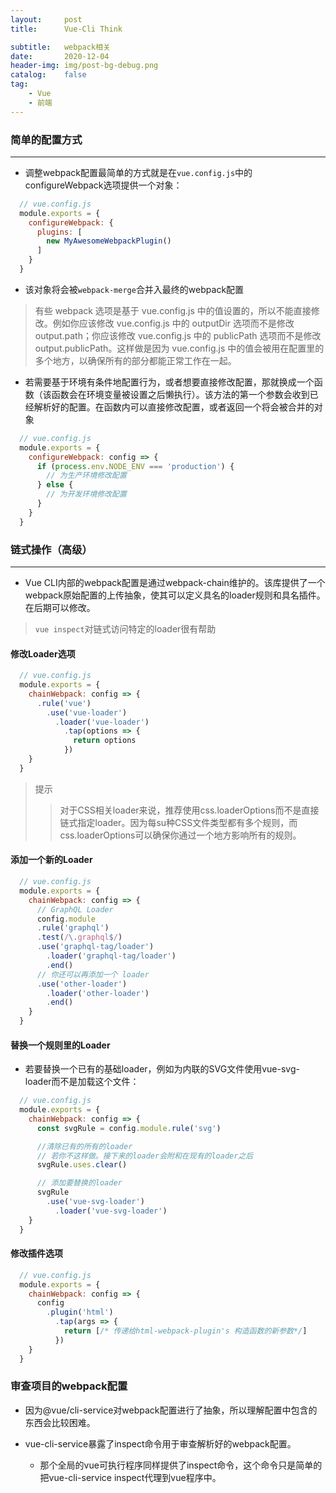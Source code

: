 ```yaml
---
layout:     post
title:      Vue-Cli Think

subtitle:   webpack相关
date:       2020-12-04
header-img: img/post-bg-debug.png
catalog:    false
tag:
    - Vue
    - 前端
---
```


### 简单的配置方式
---
- 调整webpack配置最简单的方式就是在`vue.config.js`中的configureWebpack选项提供一个对象：
```js
  // vue.config.js
  module.exports = {
    configureWebpack: {
      plugins: [
        new MyAwesomeWebpackPlugin()
      ]
    }
  }
```
- 该对象将会被`webpack-merge`合并入最终的webpack配置

> 有些 webpack 选项是基于 vue.config.js 中的值设置的，所以不能直接修改。例如你应该修改 vue.config.js 中的 outputDir 选项而不是修改 output.path；你应该修改 vue.config.js 中的 publicPath 选项而不是修改 output.publicPath。这样做是因为 vue.config.js 中的值会被用在配置里的多个地方，以确保所有的部分都能正常工作在一起。

- 若需要基于环境有条件地配置行为，或者想要直接修改配置，那就换成一个函数（该函数会在环境变量被设置之后懒执行）。该方法的第一个参数会收到已经解析好的配置。在函数内可以直接修改配置，或者返回一个将会被合并的对象
```js
  // vue.config.js
  module.exports = {
    configureWebpack: config => {
      if (process.env.NODE_ENV === 'production') {
        // 为生产环境修改配置
      } else {
        // 为开发环境修改配置
      }
    }
  }
```

### 链式操作（高级）
---
- Vue CLI内部的webpack配置是通过webpack-chain维护的。该库提供了一个webpack原始配置的上传抽象，使其可以定义具名的loader规则和具名插件。在后期可以修改。

> `vue inspect`对链式访问特定的loader很有帮助

#### 修改Loader选项
```js
  // vue.config.js
  module.exports = {
    chainWebpack: config => {
      .rule('vue')
        .use('vue-loader')
          .loader('vue-loader')
            .tap(options => {
              return options
            })
    }
  }
```

> 提示
>> 对于CSS相关loader来说，推荐使用css.loaderOptions而不是直接链式指定loader。因为每su种CSS文件类型都有多个规则，而css.loaderOptions可以确保你通过一个地方影响所有的规则。

#### 添加一个新的Loader
```js
  // vue.config.js
  module.exports = {
    chainWebpack: config => {
      // GraphQL Loader
      config.module
      .rule('graphql')
      .test(/\.graphql$/)
      .use('graphql-tag/loader')
        .loader('graphql-tag/loader')
        .end()
      // 你还可以再添加一个 loader
      .use('other-loader')
        .loader('other-loader')
        .end()
    }
  }
```

#### 替换一个规则里的Loader
- 若要替换一个已有的基础loader，例如为内联的SVG文件使用vue-svg-loader而不是加载这个文件：
```js
  // vue.config.js
  module.exports = {
    chainWebpack: config => {
      const svgRule = config.module.rule('svg')

      //清除已有的所有的loader
      // 若你不这样做。接下来的loader会附和在现有的loader之后
      svgRule.uses.clear()

      // 添加要替换的loader
      svgRule
        .use('vue-svg-loader')
          .loader('vue-svg-loader')
    }
  }
```

#### 修改插件选项
```js
  // vue.config.js
  module.exports = {
    chainWebpack: config => {
      config
        .plugin('html')
          .tap(args => {
            return [/* 传递给html-webpack-plugin's 构造函数的新参数*/]
          })
    }
  }
```

### 审查项目的webpack配置
- 因为@vue/cli-service对webpack配置进行了抽象，所以理解配置中包含的东西会比较困难。

- vue-cli-service暴露了inspect命令用于审查解析好的webpack配置。
  - 那个全局的vue可执行程序同样提供了inspect命令，这个命令只是简单的把vue-cli-service inspect代理到vue程序中。